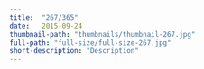 ```yaml
---
title:  "267/365"
date:   2015-09-24
thumbnail-path: "thumbnails/thumbnail-267.jpg"
full-path: "full-size/full-size-267.jpg"
short-description: "Description"
---
```

